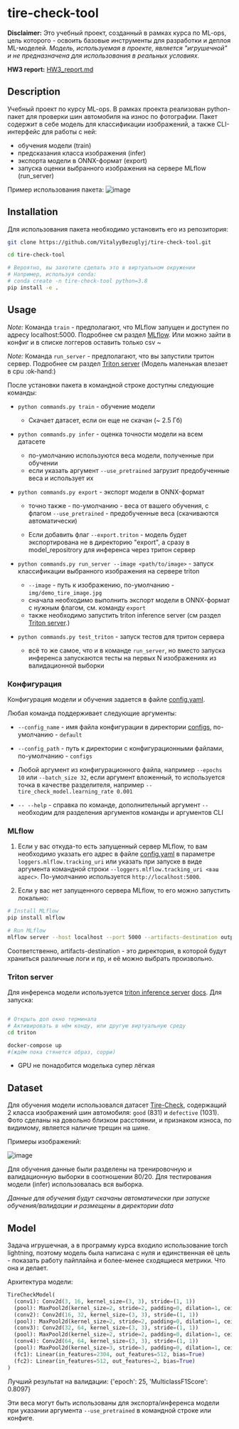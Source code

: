 # tire-check-tool

**Disclaimer:** Это учебный проект, созданный в рамках курса по ML-ops, цель которого - освоить базовые
инструменты для разработки и деплоя ML-моделей. _Модель, используемая в проекте, является "игрушечной" и не
предназначена для использования в реальных условиях._

**HW3 report:** [HW3_report.md](HW3_report.md)

## Description

Учебный проект по курсу ML-ops. В рамках проекта реализован python-пакет для проверки шин автомобиля на износ
по фотографии. Пакет содержит в себе модель для классификации изображений, а также CLI-интерфейс для работы с
ней:

- обучения модели (train)
- предсказания класса изображения (infer)
- экспорта модели в ONNX-формат (export)
- запуска оценки выбранного изображения на сервере MLflow (run_server)

Пример использования пакета: ![image](img/tire-check-tool_demo.png)

## Installation

Для использования пакета необходимо установить его из репозитория:

```bash
git clone https://github.com/VitalyyBezuglyj/tire-check-tool.git

cd tire-check-tool

# Вероятно, вы захотите сделать это в виртуальном окружении
# Например, используя conda:
# conda create -n tire-check-tool python=3.8
pip install -e .
```

## Usage

_Note:_ Команда `train` - предполагают, что MLflow запущен и доступен по адресу localhost:5000. Подробнее см
раздел [MLflow](#mlflow). Или можно зайти в конфиг и в списке логгеров оставить только csv ~

_Note:_ Команда `run_server` - предполагают, что вы запустили тритон сервер. Подробнее см раздел
[Triton server](#triton-server) (Модель маленькая влезает в cpu :ok-hand:)

После установки пакета в командной строке доступны следующие команды:

- `python commands.py train` - обучение модели

  - Скачает датасет, если он еще не скачан (~ $2.5$ Гб)

- `python commands.py infer` - оценка точности модели на всем датасете

  - по-умолчанию используются веса модели, полученные при обучении
  - если указать аргумент `--use_pretrained` загрузит предобученные веса и использует их

- `python commands.py export` - экспорт модели в ONNX-формат

  - точно также - по-умолчанию - веса от вашего обучения, с флагом `--use_pretrained` - предобученные веса
    (скачиваются автоматически)

  - Если добавить флаг `--export.triton` - модель будет экспортирована не в директорию "export", а сразу в
    model_repositrory для инференса через тритон сервер

- `python commands.py run_server --image <path/to/image>` - запуск классификации выбранного изображения на
  сервере triton

  - `--image` - путь к изображению, по-умолчанию - `img/demo_tire_image.jpg`
  - сначала необходимо выполнить экспорт модели в ONNX-формат с нужным флагом, см. команду `export`
  - также необходимо запустить triton inference server (см раздел [Triton server](#triton-server).)

- `python commands.py test_triton` - запуск тестов для тритон сервера
  - всё то же самое, что и в команде `run_server`, но вместо запуска инференса запускаются тесты на первых N
    изображениях из валидационной выборки

### Конфигурация

Конфигурация модели и обучения задается в файле [config.yaml](configs/default.yaml).

Любая команда поддерживает следующие аргументы:

- `--config_name` - имя файла конфигурации в директории [configs](configs), по-умолчанию - `default`

- `--config_path` - путь к директории с конфигурационными файлами, по-умолчанию - `configs`

- Любой аргумент из конфигурационного файла, например `--epochs 10` или `--batch_size 32`, если аргумент
  вложенный, то используется точка в качестве разделителя, например `--tire_check_model.learning_rate 0.001`

- `-- --help` - справка по команде, дополнительный аргумент `--` необходим для разделения аргументов команды и
  аргументов CLI

### MLflow

1. Если у вас откуда-то есть запущенный сервер MLflow, то вам необходимо указать его адрес в файле
   [config.yaml](configs/default.yaml) в параметре `loggers.mlflow.tracking_uri` или указать при запуске в
   виде аргумента командной строки `--loggers.mlflow.tracking_uri <ваш адрес>`. По-умолчанию используется
   `http://localhost:5000`.

2. Если у вас нет запущенного сервера MLflow, то его можно запустить локально:

```bash
# Install MLflow
pip install mlflow

# Run MLflow
mlflow server --host localhost --port 5000 --artifacts-destination outputs/mlflow_artifacts
```

Соответственно, artifacts-destination - это директория, в которой будут храниться различные логи и пр, и её
можно выбрать произвольно.

### Triton server

Для инференса модели используется [triton inference server]() [docs](). Для запуска:

```bash

# Открыть доп окно терминала
# Активировать в нём конду, или другую виртуальную среду
cd triton

docker-compose up
#(ждём пока стянется образ, сорри)
```

- GPU не понадобится моделька супер лёгкая

## Dataset

Для обучения модели использовался датасет
[Tire-Check](https://www.kaggle.com/datasets/warcoder/tyre-quality-classification), содержащий 2 класса
изображений шин автомобиля: `good` ($831$) и `defective` ($1 031$). Фото сделаны на довольно близком
расстоянии, и признаком износа, по видимому, является наличие трещин на шине.

Примеры изображений:

![image](img/tires_dataset_demo.png)

Для обучения данные были разделены на тренировочную и валидационную выборки в соотношении 80/20. Для
тестирования модели (infer) использовалась вся выборка.

_Данные для обучения будут скачаны автоматически при запуске обучения/валидации и размещены в директории data_

## Model

Задача игрушечная, а в программу курса входило использование torch lightning, поэтому модель была написана с
нуля и единственная её цель - показать работу пайплайна и более-менее сходящиеся метрики. Что она и делает.

Архитектура модели:

```python
TireCheckModel(
  (conv1): Conv2d(3, 16, kernel_size=(3, 3), stride=(1, 1))
  (pool): MaxPool2d(kernel_size=2, stride=2, padding=0, dilation=1, ceil_mode=False)
  (conv2): Conv2d(16, 32, kernel_size=(3, 3), stride=(1, 1))
  (pool): MaxPool2d(kernel_size=2, stride=2, padding=0, dilation=1, ceil_mode=False)
  (conv3): Conv2d(32, 64, kernel_size=(3, 3), stride=(1, 1))
  (pool): MaxPool2d(kernel_size=2, stride=2, padding=0, dilation=1, ceil_mode=False)
  (conv4): Conv2d(64, 64, kernel_size=(3, 3), stride=(1, 1))
  (pool): MaxPool2d(kernel_size=3, stride=3, padding=0, dilation=1, ceil_mode=False)
  (fc1): Linear(in_features=2304, out_features=512, bias=True)
  (fc2): Linear(in_features=512, out_features=2, bias=True)
)
```

Лучший результат на валидации: {'epoch': 25, 'MulticlassF1Score': 0.8097}

Эти веса могут быть использованы для экспорта/инференса модели при указании аргумента `--use_pretrained` в
командной строке или конфиге.
